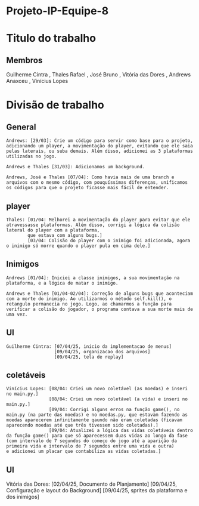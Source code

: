 # Projeto-IP-Equipe-8
# Titulo do trabalho
## Membros
Guilherme Cintra <gcucc>, Thales Rafael <trcs>, José Bruno <jbnos>, Vitória das Dores <vdsn>, Andrews Anaxceu <aags>, Vinícius Lopes <vlf>

# Divisão de trabalho
  ## General

    Andrews: [29/03]: Crie um código para servir como base para o projeto, adicionando um player, a movimentação do player, evitando que ele saia pelas laterais, ou suba demais. Além disso, adicionei as 3 plataformas utilizadas no jogo.

    Andrews e Thales [31/03]: Adicionamos um background.

    Andrews, José e Thales [07/04]: Como havia mais de uma branch e arquivos com o mesmo código, com pouquíssimas diferenças, unificamos os códigos para que o projeto ficasse mais fácil de entender.
  ## player

    Thales: [01/04: Melhorei a movimentação do player para evitar que ele atravessasse plataformas. Além disso, corrigi a lógica da colisão lateral do player com a plataforma, 
            que estava com alguns bugs.] 
            [03/04: Colisão do player com o inimigo foi adicionada, agora o inimigo só morre quando o player pula em cima dele.]
  
  ## Inimigos
    Andrews [01/04]: Iniciei a classe inimigos, a sua movimentação na plataforma, e a lógica de matar o inimigo.
    
    Andrews e Thales [01/04-02/04]: Correção de alguns bugs que aconteciam com a morte do inimigo. Ao utilizarmos o método self.kill(), o retangulo permanecia no jogo. Logo, ao chamarmos a função para verificar a colisão do jogador, o programa contava a sua morte mais de uma vez. 

  ## UI
    Guilherme Cintra: [07/04/25, inicio da implementacao de menus]
                      [09/04/25, organizacao dos arquivos]
                      [09/04/25, tela de replay]
    
  ## coletáveis
    Vinícius Lopes: [08/04: Criei um novo coletável (as moedas) e inseri no main.py.]
                    [08/04: Criei um novo coletável (a vida) e inseri no main.py.]
                    [09/04: Corrigi alguns erros na função game(), no main.py (na parte das moedas) e no moedas.py, que estavam fazendo as moedas aparecerem infinitamente qaundo não eram coletadas (ficavam aparecendo moedas até que três tivessem sido coletadas).]
                    [09/04: Atualizei a lógica das vidas coletáveis dentro da função game() para que só aparecessem duas vidas ao longo da fase (com intervalo de 7 segundos do começo do jogo até a aparição da primeira vida e intervalo de 7 segundos entre uma vida e outra)                       e adicionei um placar que contabiliza as vidas coletadas.]


  ## UI
  Vitória das Dores:  [02/04/25, Documento de Planjamento]
                      [09/04/25, Configuração e layout do Background]
                      [09/04/25, sprites da plataforma e dos inimigos]
                      
